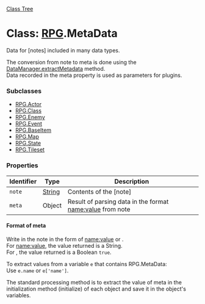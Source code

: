 [Class Tree](index.md)

# Class: [RPG](RPG.md).MetaData
Data for [notes] included in many data types.

The conversion from note to meta is done using the [DataManager.extractMetadata](DataManager.md#static-extractmetadata-data) method.<br />
Data recorded in the meta property is used as parameters for plugins.

### Subclasses

* [RPG.Actor](RPG.Actor.md)
* [RPG.Class](RPG.Class.md)
* [RPG.Enemy](RPG.Enemy.md)
* [RPG.Event](RPG.Event.md)
* [RPG.BaseItem](RPG.BaseItem.md)
* [RPG.Map](RPG.Map.md)
* [RPG.State](RPG.State.md)
* [RPG.Tileset](RPG.Tileset.md)

### Properties

| Identifier | Type      | Description                      |
|------------|-----------|----------------------------------|
| `note`     | [String](String.md) | Contents of the [note]      |
| `meta`     | Object    | Result of parsing data in the format <name:value> from note |

#### Format of meta

Write in the note in the form of <name:value> or <name>.<br />
For <name:value>, the value returned is a String.<br />
For <name>, the value returned is a Boolean `true`.

To extract values from a variable `e` that contains RPG.MetaData:<br />
Use <code>e.name</code> or <code>e['name']</code>.

The standard processing method is to extract the value of meta in the initialization method (initialize) of each object and save it in the object's variables.
